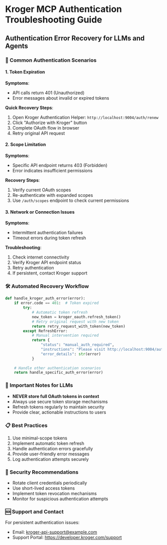 # Kroger MCP Authentication Troubleshooting Guide

## Authentication Error Recovery for LLMs and Agents

### 🔑 Common Authentication Scenarios

#### 1. Token Expiration
**Symptoms**: 
- API calls return 401 (Unauthorized)
- Error messages about invalid or expired tokens

**Quick Recovery Steps**:
1. Open Kroger Authentication Helper: `http://localhost:9004/auth/renew`
2. Click "Authorize with Kroger" button
3. Complete OAuth flow in browser
4. Retry original API request

#### 2. Scope Limitation
**Symptoms**:
- Specific API endpoint returns 403 (Forbidden)
- Error indicates insufficient permissions

**Recovery Steps**:
1. Verify current OAuth scopes
2. Re-authenticate with expanded scopes
3. Use `/auth/scopes` endpoint to check current permissions

#### 3. Network or Connection Issues
**Symptoms**:
- Intermittent authentication failures
- Timeout errors during token refresh

**Troubleshooting**:
1. Check internet connectivity
2. Verify Kroger API endpoint status
3. Retry authentication
4. If persistent, contact Kroger support

### 🛠 Automated Recovery Workflow

```python
def handle_kroger_auth_error(error):
    if error.code == 401:  # Token expired
        try:
            # Automatic token refresh
            new_token = kroger_oauth.refresh_token()
            # Retry original request with new token
            return retry_request_with_token(new_token)
        except RefreshError:
            # Manual intervention required
            return {
                "status": "manual_auth_required",
                "instructions": "Please visit http://localhost:9004/auth/renew",
                "error_details": str(error)
            }
    
    # Handle other authentication scenarios
    return handle_specific_auth_error(error)
```

### 🚨 Important Notes for LLMs

- **NEVER store full OAuth tokens in context**
- Always use secure token storage mechanisms
- Refresh tokens regularly to maintain security
- Provide clear, actionable instructions to users

### 📋 Best Practices

1. Use minimal-scope tokens
2. Implement automatic token refresh
3. Handle authentication errors gracefully
4. Provide user-friendly error messages
5. Log authentication attempts securely

### 🔐 Security Recommendations

- Rotate client credentials periodically
- Use short-lived access tokens
- Implement token revocation mechanisms
- Monitor for suspicious authentication attempts

### 🆘 Support and Contact

For persistent authentication issues:
- Email: kroger-api-support@example.com
- Support Portal: https://developer.kroger.com/support